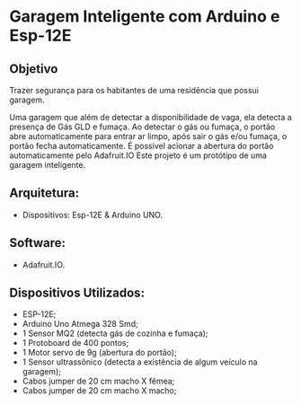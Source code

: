 # Garagem Inteligente com Arduino e Esp-12E

## Objetivo

Trazer segurança para os habitantes de uma residência que possui garagem. 

Uma garagem que além de detectar a disponibilidade de vaga, ela detecta a presença de Gás GLD e fumaça. Ao detectar o gás ou fumaça, o portão abre automaticamente para entrar ar limpo, após sair o gás e/ou fumaça, o portão fecha automaticamente.
É possivel acionar a abertura do portão automaticamente pelo Adafruit.IO
Este projeto é um protótipo de uma garagem inteligente.


## Arquitetura:
	
- Dispositivos: Esp-12E & Arduino UNO.

## Software:

- Adafruit.IO.

## Dispositivos Utilizados:

- ESP-12E;
- Arduino Uno Atmega 328 Smd;
- 1 Sensor MQ2 (detecta gás de cozinha e fumaça);
- 1 Protoboard de 400 pontos;
- 1 Motor servo de 9g (abertura do portão); 
- 1 Sensor ultrassônico (detecta a existência de algum veículo na garagem);
- Cabos jumper de 20 cm macho X fêmea;
- Cabos jumper de 20 cm macho X macho;

    
